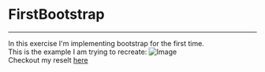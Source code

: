 # FirstBootstrap 

---
In this exercise I'm implementing bootstrap for the first time.\
This is the example I am trying to recreate:
![Image](FirstBootstrap/images/example.PNG)\
Checkout my reselt [here]()


